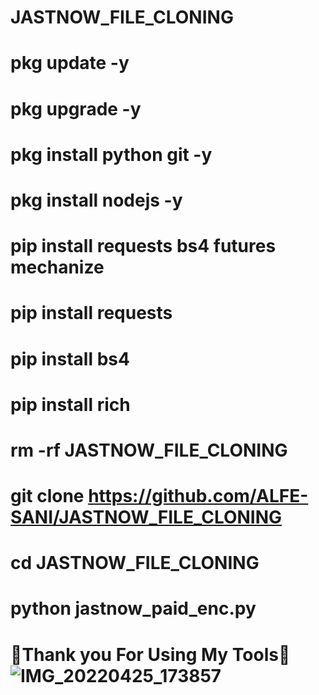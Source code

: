# JASTNOW_FILE_CLONING

#  pkg update -y
#  pkg upgrade -y
#  pkg install python git -y
#  pkg install nodejs -y
#  pip install requests bs4 futures mechanize 
#  pip install requests
#  pip install bs4
#  pip install rich
#  rm -rf JASTNOW_FILE_CLONING
#  git clone https://github.com/ALFE-SANI/JASTNOW_FILE_CLONING
#  cd JASTNOW_FILE_CLONING
#  python jastnow_paid_enc.py

# 💚Thank you For Using My Tools💚![IMG_20220425_173857](https://user-images.githubusercontent.com/104365166/165099561-ea3b634d-d1f7-47ef-ba7e-78778c2d2c7d.jpg)



